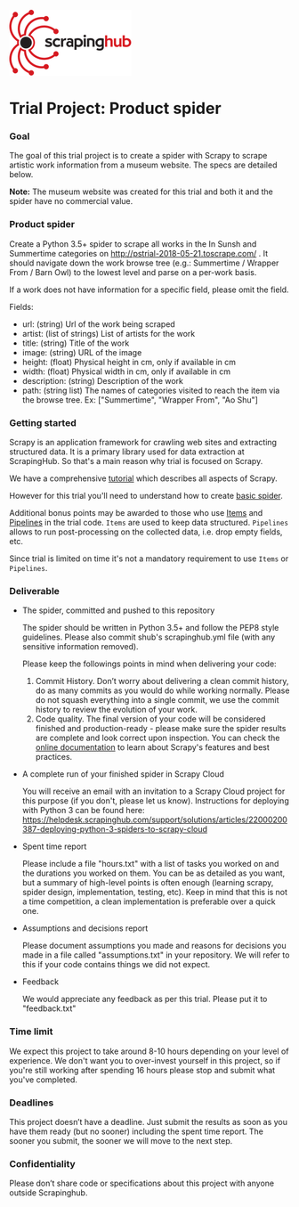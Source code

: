 ![Scrapinghub logo](scrapinghub.png)

# Trial Project: Product spider #

### Goal ###

The goal of this trial project is to create a spider with Scrapy to scrape artistic work information from a museum website. The specs are detailed below.

**Note:** The museum website was created for this trial and both it and the spider have no commercial value.

### Product spider ###

Create a Python 3.5+ spider to scrape all works in the In Sunsh and Summertime categories on http://pstrial-2018-05-21.toscrape.com/ .
It should navigate down the work browse tree (e.g.: Summertime / Wrapper From / Barn Owl) to the lowest level and parse on a per-work basis.

If a work does not have information for a specific field, please omit the field.

Fields:

* url: (string) Url of the work being scraped
* artist: (list of strings) List of artists for the work
* title: (string) Title of the work
* image: (string) URL of the image
* height: (float) Physical height in cm, only if available in cm
* width: (float) Physical width in cm, only if available in cm
* description: (string) Description of the work
* path: (string list) The names of categories visited to reach the item via the browse tree. Ex: ["Summertime", "Wrapper From", "Ao Shu"]

### Getting started

Scrapy is an application framework for crawling web sites and extracting structured data. 
It is a primary library used for data extraction at ScrapingHub. So that's a main reason why trial is focused on Scrapy.

We have a comprehensive [tutorial](https://doc.scrapy.org/en/latest/intro/tutorial.html) which describes all aspects of Scrapy.

However for this trial you'll need to understand how to create [basic spider](https://doc.scrapy.org/en/latest/intro/tutorial.html#our-first-spider).

Additional bonus points may be awarded to those who use [Items](https://doc.scrapy.org/en/latest/topics/items.html#module-scrapy.item) and [Pipelines](https://doc.scrapy.org/en/latest/topics/item-pipeline.html#item-pipeline) in the trial code. 
`Items` are used to keep data structured. `Pipelines` allows to run post-processing on the collected data, i.e. drop empty fields, etc.

Since trial is limited on time it's not a mandatory requirement to use `Items` or `Pipelines`.

### Deliverable ###

* The spider, committed and pushed to this repository

    The spider should be written in Python 3.5+ and follow the PEP8 style guidelines.  Please also commit shub's scrapinghub.yml file (with any sensitive information removed).

    Please keep the followings points in mind when delivering your code:

    1. Commit History. Don’t worry about delivering a clean commit history, do as many commits as you would do while working normally. Please do not squash everything into a single commit, we use the commit history to review the evolution of your work.
    2. Code quality. The final version of your code will be considered finished and production-ready - please make sure the spider results are complete and look correct upon inspection. You can check the [online documentation](https://doc.scrapy.org) to learn about Scrapy's features and best practices.

* A complete run of your finished spider in Scrapy Cloud

    You will receive an email with an invitation to a Scrapy Cloud project for this purpose (if you don't, please let us know).  Instructions for deploying with Python 3 can be found here: https://helpdesk.scrapinghub.com/support/solutions/articles/22000200387-deploying-python-3-spiders-to-scrapy-cloud

* Spent time report

    Please include a file "hours.txt" with a list of tasks you worked on and the durations you worked on them. You can be as detailed as you want, but a summary of high-level points is often enough (learning scrapy, spider design, implementation, testing, etc). Keep in mind that this is not a time competition, a clean implementation is preferable over a quick one.

* Assumptions and decisions report

    Please document assumptions you made and reasons for decisions you made in a file called "assumptions.txt" in your repository.  We will refer to this if your code contains things we did not expect.

* Feedback
    
    We would appreciate any feedback as per this trial. Please put it to "feedback.txt"

### Time limit ###

We expect this project to take around 8-10 hours depending on your level of experience.  We don't want you to over-invest yourself in this project, so if you're still working after spending 16 hours please stop and submit what you've completed.

### Deadlines ###

This project doesn’t have a deadline. Just submit the results as soon as you have them ready (but no sooner) including the spent time report. The sooner you submit, the sooner we will move to the next step.

### Confidentiality ###

Please don’t share code or specifications about this project with anyone outside Scrapinghub.
